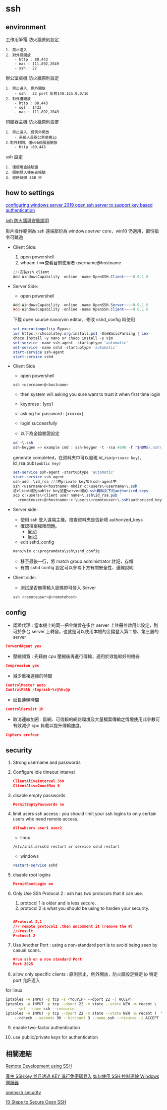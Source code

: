 # ssh

## environment

工作用筆電:防火牆原則設定

    1. 禁止連入
    2. 對外僅開放
        - http : 80,443
        - nas : 111,892,2049
        - ssh : 22

辦公室桌機:防火牆原則設定

    1. 禁止連入，例外開放
        - ssh : 22 port 針對140.125.0.0/16
    2. 對外僅開放
        - http : 80,443
        - sql : 1433
        - nas : 111,892,2049

伺服器主機:防火牆原則設定

    1. 禁止連入，僅例外開放
        - 系統人員辦公室桌機ip
    2.對外封閉，僅web伺服器開放
        - http :80,443

ssh 設定 

    1. 僅使用金錀驗證 
    2. 限制登入使用者帳號 
    3. 逾時時間 360 秒

## how to settings

[<span style="color:blue">configuring windows server 2019 open ssh server to support key based authentication</span>](https://youtu.be/Cs3wBl_mMH0)

[ssh 防火牆與安裝說明](https://docs.microsoft.com/zh-tw/windows-server/administration/openssh/openssh_install_firstuse)

影片操作範例為 ssh 遠端部份為 windows server core，win10 仍適用，部份指令可跳過

- Client Side:
  1. open powershell
  2. whoam i ==>查看目前使用者 username@hostname
  ```powershell
  ///安裝ssh client
  Add-WindowsCapability -online -name OpenSSH.Client~~~~0.0.1.0
  ```
- Server Side:

  - open powershell

  ```powershell
  Add-WindowsCapability -online -name OpenSSH.Server~~~~0.0.1.0
  Add-WindowsCapability -online -name OpenSSH.Client~~~~0.0.1.0
  ```

  下載 open source nano/vim editor，修改 sshd_config 時使用

  ```powershell
  set-executionpolicy Bypass
  iwr https://chocolatey.org/install.ps1 -UseBasicParsing | iex
  choco install -y nano or choco install -y vim
  set-service -name ssh-agent -startuptype 'automatic'
  set-service -name sshd -startuptype 'automatic'
  start-service ssh-agent
  start-service sshd
  ```

- Client Side

  - open powershell

  ```powershell
  ssh <username>@<hostname>
  ```

  - then system will asking you sure want to trust it when first time login
  - keypress : [yes]
  - asking for password : [xxxxxx]
  - login successfully

  - 以下為金錀驗證設定

  ```powershell
  cd ~\.ssh
  ssh-keygen => example cmd : ssh-keygen -t -rsa 4096 -f "$HOME\.ssh\id_rsa_remote_ssh"
  ```

  generate completed，在資料夾中可以發現 id_rsa`(private key)`，id_rsa.pub`(public key)`

  ```powershell
  set-service ssh-agent -startuptype 'automatic'
  start-service ssh-agent
  ssh-add .\id_rsa ///將private key加入ssh-agent中
  ssh <username>@<hostname> mkdir c:\users\<username>\.ssh
  將client端的public key加至server端的.ssh資料夾下的authorized_keys
  scp c:\users\<client user name>\.ssh\id_rsa.pub `
    <remoteuser>@<hostname>:c:\users\<remoteuser>\.ssh\authorized_keys
  ```

- Server side:

  - 使用 ssh 登入遠端主機，檢查資料夾是否新增 authorized_keys
  - 確認檔案權限問題。
    - [link1](https://github.com/PowerShell/Win32-OpenSSH/issues/1313)
    - [link2](https://github.com/PowerShell/Win32-OpenSSH/wiki/Security-protection-of-various-files-in-Win32-OpenSSH)
  - edit sshd_config

  ```powershell
  nano/vim c:\programdata\ssh\sshd_config
  ```

  - 移至最後一行，將 match group administrator 註記，存檔
  - 有關 sshd config 設定可以參考下方有關安全性、連線說明

- Client side:
  - 測試是否無需輸入密碼即可登入 Server
  ```powershell
  ssh <remoteuser>@<remotehost>
  ```

## config

- 認證代理 : 當本機上的同一把金錀曾在多台 server 上註冊並啟用此設定，則可於多台 server 上轉發，也就是可以使用本機的金錀登入第二層、第三層的 server

```json
ForwardAgent yes
```

- 壓縮頻寬 : 先藉由 cpu 壓縮後再進行傳輸，適用於效能較好的機器

```json
Compression yes
```

- 減少重複連線的時間

```json
ControlMaster auto
ControlPath /tmp/ssh-%r@%h:@p
```

- 延長連線時間

```json
ControlPersist 1h
```

- 取消連線加密 : 區網、可信賴的網路環境及大量檔案傳輸之情境使用此參數可有效減少 cpu 負載以提升傳輸速度。

```json
Ciphers arcfour
```

## security

1. Strong username and passwords
2. Configure idle timeout interval

   ```json
   ClientAliveInterval 360
   ClientAliveCountMax 0
   ```

3. disable empty passwords

   ```json
   PermitEmptyPasswords no
   ```

4. limit users ssh access : you should limit your ssh logins to only certain users who need remote access.

   ```json
   AllowUsers user1 user2
   ```

   - linux

   ```bash
   /etc/init.d/sshd restart or service sshd restart
   ```

   - windows

   ```powershell
   restart-service sshd
   ```

5. disable root logins

   ```json
   PermitRootLogin no
   ```

6. Only Use SSh Protocol 2 : ssh has two protocols that it can use.

   1. protocol 1 is older and is less secure.
   2. protocol 2 is what you should be using to harden your security.

   ```json

   #Protocol 2,1
   /// remote protocol1 ,then uncomment it (remove the #)
   ///result
   Protocol 2
   ```

7. Use Another Port : using a non-standard port is to avoid being seen by casual scans.

   ```json
   #run ssh on a non standard Port
   Port 2025
   ```

8. allow only specific clients : 原則禁止，例外開放，防火牆設定特定 ip 特定 port 允許連入

for linux

```bash
iptables -A INPUT -p tcp -s <YourIP> --dport 22 -j ACCEPT
iptables -A INPUT -p tcp --dport 22 -m state --state NEW -m recent \
    --set --name ssh --resource
iptables -A INPUT -p tcp --dport 22 -m state --state NEW -m recent !  \ 
    --rcheck --seconds 90 --hitcount 3 --name ssh --rsource -j ACCEPT
```

9. enable two-factor authentication

10. use public/private keys for authentication

## 相關連結

[Remote Development using SSH](https://code.visualstudio.com/docs/remote/ssh#_getting-started)

[產生 SSHKey 並且透過 KEY 進行免密碼登入](https://xenby.com/b/220-%E6%95%99%E5%AD%B8-%E7%94%A2%E7%94%9Fssh-key%E4%B8%A6%E4%B8%94%E9%80%8F%E9%81%8Ekey%E9%80%B2%E8%A1%8C%E5%85%8D%E5%AF%86%E7%A2%BC%E7%99%BB%E5%85%A5)
[如何使用 SSH 控制連線 Windows 伺服器](https://www.gushiciku.cn/pl/2GFQ/zh-tw)

[openssh security](https://www.cyberciti.biz/tips/linux-unix-bsd-openssh-server-best-practices.html)

[10 Steps to Secure Open SSH](https://blog.devolutions.net/2017/4/10-steps-to-secure-open-ssh)
